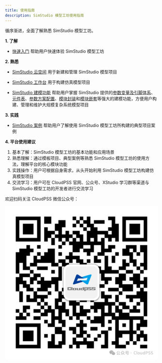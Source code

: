 ```yaml
---
title: 使用指南
description: SimStudio 模型工坊使用指南
---
```


循序渐进，全面了解熟悉 SimStudio 模型工坊。

**1. 了解**

* [快速入门](../20-quick-start/index.md) 帮助用户快速体验 SimStudio 模型工坊

**2. 熟悉**

* [SimStudio 云空间](../30-cloud-space/index.md) 用于新建和管理 SimStudio 模型项目

* [SimStudio 工作台](../40-workbench/index.md) 用于构建仿真模型项目

* [SimStudio 建模功能](../50-modeling/index.md) 帮助用户掌握 SimStudio 提供的[参数变量及引脚体系](../50-modeling/10-params-variables-pins/index.md)、[元件表](../50-modeling/20-component-table/index.md)、[参数方案配置](../50-modeling/30-param-config/index.md)、[模块封装](../50-modeling/40-module-packaging/index.md)和[模块嵌套](../50-modeling/50-module-reuse/index.md)等强大的建模功能，方便用户构建、管理和维护大规模复杂系统模型项目

**3. 实践**

* [SimStudio 案例](../60-case-study/index.md) 帮助用户了解使用 SimStudio 模型工坊所构建的典型项目案例


**4. 平台使用建议**

 1.	基本了解：SimStudio 模型工坊的基本功能和应用场景
 2.	熟悉理解：通过模板项目、典型案例等熟悉 SimStudio 模型工坊的使用方法，理解平台的核心模块功能
 3.	实践操作：用户可根据自身需求，从头开始利用 SimStudio 模型工坊构建仿真模型项目
 4.	交流学习：用户可在 CloudPSS 官网、公众号、XStudio 学习群等渠道与 SimStudio 模型工坊的开发者进行交流学习

欢迎扫码关注 CloudPSS 微信公众号：

![CloudPSS =x300](./logo.png )
